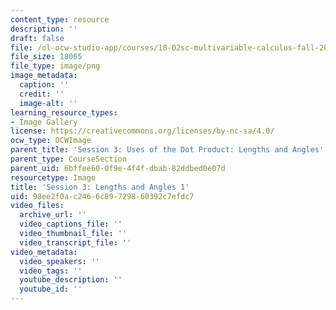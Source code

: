 ```yaml
---
content_type: resource
description: ''
draft: false
file: /ol-ocw-studio-app/courses/18-02sc-multivariable-calculus-fall-2010/98ee2f0ac2466c89729860392c7efdc7_MIT18_02SC_L1Brds_8.png
file_size: 18065
file_type: image/png
image_metadata:
  caption: ''
  credit: ''
  image-alt: ''
learning_resource_types:
- Image Gallery
license: https://creativecommons.org/licenses/by-nc-sa/4.0/
ocw_type: OCWImage
parent_title: 'Session 3: Uses of the Dot Product: Lengths and Angles'
parent_type: CourseSection
parent_uid: 6bffee60-0f9e-4f4f-dbab-82ddbed0e07d
resourcetype: Image
title: 'Session 3: Lengths and Angles 1'
uid: 98ee2f0a-c246-6c89-7298-60392c7efdc7
video_files:
  archive_url: ''
  video_captions_file: ''
  video_thumbnail_file: ''
  video_transcript_file: ''
video_metadata:
  video_speakers: ''
  video_tags: ''
  youtube_description: ''
  youtube_id: ''
---
```

